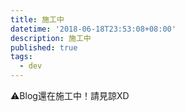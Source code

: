 ```yaml
---
title: 施工中
datetime: '2018-06-18T23:53:08+08:00'
description: 施工中
published: true
tags:
  - dev
---
```

:warning:Blog還在施工中！請見諒XD
